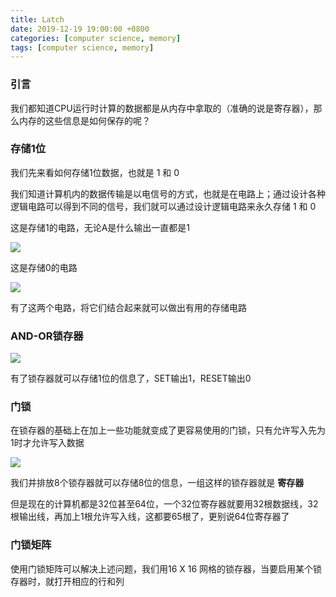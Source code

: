 ```yaml
---
title: Latch
date: 2019-12-19 19:00:00 +0800
categories: [computer science, memory]
tags: [computer science, memory]
---
```


### 引言
我们都知道CPU运行时计算的数据都是从内存中拿取的（准确的说是寄存器），那么内存的这些信息是如何保存的呢？

### 存储1位
我们先来看如何存储1位数据，也就是 1 和 0

我们知道计算机内的数据传输是以电信号的方式，也就是在电路上；通过设计各种逻辑电路可以得到不同的信号，我们就可以通过设计逻辑电路来永久存储 1 和 0

这是存储1的电路，无论A是什么输出一直都是1

![](https://img-blog.csdnimg.cn/20191219221518678.png?x-oss-process=image/watermark,type_ZmFuZ3poZW5naGVpdGk,shadow_10,text_aHR0cHM6Ly9ibG9nLmNzZG4ubmV0L2xhbmNlbG90MDkwMg==,size_16,color_FFFFFF,t_70)

这是存储0的电路

![](https://img-blog.csdnimg.cn/20191221095940899.png?x-oss-process=image/watermark,type_ZmFuZ3poZW5naGVpdGk,shadow_10,text_aHR0cHM6Ly9ibG9nLmNzZG4ubmV0L2xhbmNlbG90MDkwMg==,size_16,color_FFFFFF,t_70)

有了这两个电路，将它们结合起来就可以做出有用的存储电路

### AND-OR锁存器

![](https://img-blog.csdnimg.cn/20191221100126472.png?x-oss-process=image/watermark,type_ZmFuZ3poZW5naGVpdGk,shadow_10,text_aHR0cHM6Ly9ibG9nLmNzZG4ubmV0L2xhbmNlbG90MDkwMg==,size_16,color_FFFFFF,t_70)

有了锁存器就可以存储1位的信息了，SET输出1，RESET输出0

### 门锁

在锁存器的基础上在加上一些功能就变成了更容易使用的门锁，只有允许写入先为1时才允许写入数据

![](https://img-blog.csdnimg.cn/20191221100442888.png?x-oss-process=image/watermark,type_ZmFuZ3poZW5naGVpdGk,shadow_10,text_aHR0cHM6Ly9ibG9nLmNzZG4ubmV0L2xhbmNlbG90MDkwMg==,size_16,color_FFFFFF,t_70)


我们并排放8个锁存器就可以存储8位的信息，一组这样的锁存器就是 **寄存器**

但是现在的计算机都是32位甚至64位，一个32位寄存器就要用32根数据线，32根输出线，再加上1根允许写入线，这都要65根了，更别说64位寄存器了

### 门锁矩阵
使用门锁矩阵可以解决上述问题，我们用16 X 16 网格的锁存器，当要启用某个锁存器时，就打开相应的行和列
